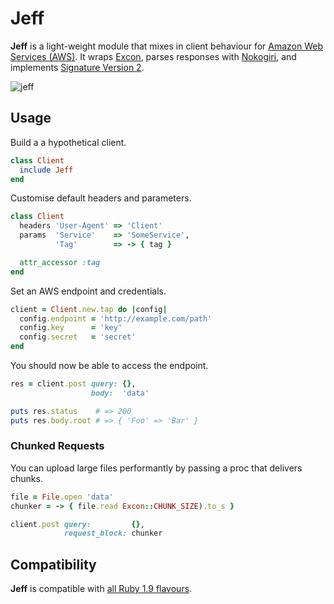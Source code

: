 # Jeff

**Jeff** is a light-weight module that mixes in client behaviour for
[Amazon Web Services (AWS)][aws]. It wraps [Excon][excon], parses
responses with [Nokogiri][nokogiri], and implements [Signature Version
2][sign].

![jeff][jeff]

## Usage

Build a a hypothetical client.

```ruby
class Client
  include Jeff
end
```

Customise default headers and parameters.

```ruby
class Client
  headers 'User-Agent' => 'Client'
  params  'Service'    => 'SomeService',
          'Tag'        => -> { tag }

  attr_accessor :tag
end
```

Set an AWS endpoint and credentials.

```ruby
client = Client.new.tap do |config|
  config.endpoint = 'http://example.com/path'
  config.key      = 'key'
  config.secret   = 'secret'
end
```

You should now be able to access the endpoint.

```ruby
res = client.post query: {},
                  body:  'data'

puts res.status    # => 200
puts res.body.root # => { 'Foo' => 'Bar' }
```

### Chunked Requests

You can upload large files performantly by passing a proc that delivers
chunks.

```ruby
file = File.open 'data'
chunker = -> { file.read Excon::CHUNK_SIZE).to_s }

client.post query:         {},
            request_block: chunker
```

## Compatibility

**Jeff** is compatible with [all Ruby 1.9 flavours][travis].

[aws]:      http://aws.amazon.com/
[excon]:    https://github.com/geemus/excon
[jeff]:     http://f.cl.ly/items/0a3R3J0k1R2f423k1q2l/jeff.jpg
[nokogiri]: http://nokogiri.org/
[sign]:     http://docs.amazonwebservices.com/general/latest/gr/signature-version-2.html
[travis]:   http://travis-ci.org/#!/hakanensari/jeff
